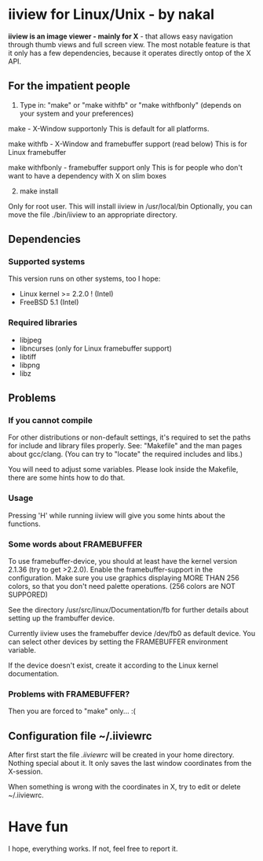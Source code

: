 
# iiview for Linux/Unix - by nakal

**iiview is an image viewer - mainly for X** - that allows
easy navigation through thumb views and full screen
view. The most notable feature is that it only has a
few dependencies, because it operates directly ontop of
the X API.

## For the impatient people

1) Type in: "make" or "make withfb" or "make withfbonly"
(depends on your system and your preferences)

make		- X-Window supportonly
		  This is default for all platforms.

make withfb     - X-Window and framebuffer support (read below)
		  This is for Linux framebuffer

make withfbonly - framebuffer support only
		  This is for people who don't want to have
		  a dependency with X on slim boxes

2) make install

Only for root user. This will install iiview in /usr/local/bin
Optionally, you can move the file ./bin/iiview to an
appropriate directory.


## Dependencies

### Supported systems

This version runs on other systems, too I hope:

- Linux kernel >= 2.2.0 ! (Intel)
- FreeBSD 5.1		  (Intel)

### Required libraries

* libjpeg
* libncurses (only for Linux framebuffer support)
* libtiff
* libpng
* libz

## Problems

### If you cannot compile

For other distributions or non-default settings,
it's required to set the paths for include and
library files properly. See: "Makefile" and the
man pages about gcc/clang.
(You can try to "locate" the required includes
and libs.)

You will need to adjust some variables.
Please look inside the Makefile, there are
some hints how to do that.

### Usage

Pressing 'H' while running iiview will
give you some hints about the functions.

### Some words about FRAMEBUFFER

To use framebuffer-device, you should at least have
the kernel version 2.1.36 (try to get >2.2.0).
Enable the framebuffer-support in the configuration.
Make sure you use graphics displaying MORE THAN
256 colors, so that you don't need palette operations.
(256 colors are NOT SUPPORED)

See the directory /usr/src/linux/Documentation/fb
for further details about setting up the frambuffer
device.

Currently iiview uses the framebuffer device /dev/fb0
as default device. You can select other devices by
setting the FRAMEBUFFER environment variable.

If the device doesn't exist, create it according to
the Linux kernel documentation.

### Problems with FRAMEBUFFER?

Then you are forced to "make" only... :(

## Configuration file ~/.iiviewrc

After first start the file *.iiviewrc* will be created
in your home  directory.
Nothing special about it. It only saves the last
window coordinates from the X-session.

When something is wrong with the coordinates in
X, try to edit or delete ~/.iiviewrc.

# Have fun

I hope, everything works. If not, feel free to report it.
